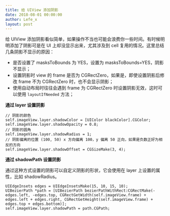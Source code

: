 ```yaml
---
title: 给 UIView 添加阴影
date: 2018-08-01 00:00:00
author: Lefe_x
layout: post
---
```



给 UIView 添加阴影看似简单，如果操作不当也可能会浪费你一些时间。有时候明明添加了阴影可是在 UI 上却没显示出来，尤其涉及到 cell 复用的情况。这里总结几条阴影不显示的原因：

- 是否设置了 masksToBounds 为 YES，设置为 masksToBounds=YES，阴影不显示；
- 设置阴影时 view 的 frame 是否为 CGRectZero，如果是，即使设置阴影后修改 frame 不为 CGRectZero 时，也不会显示阴影；
- 使用自动布局时往往会遇到 frame 为 CGRectZero 时设置阴影无效，这时可以使用 `layoutIfNeeded` 方法；

**通过 layer 设置阴影**

```
// 阴影的颜色
self.imageView.layer.shadowColor = [UIColor blackColor].CGColor;
self.imageView.layer.shadowOpacity = 0.8;
// 阴影的圆角
self.imageView.layer.shadowRadius = 1;
// 阴影偏离的位置 (100, 50) x 方向偏离 100，y 偏离 50 正向，如果是负数正好为相反的方向
self.imageView.layer.shadowOffset = CGSizeMake(3, 4);

```

**通过 shadowPath 设置阴影**

通过这种方式设置的阴影可以自定义阴影的形状，它会使用在 layer 上设置的属性，比如 shadowRadius。

```
UIEdgeInsets edges = UIEdgeInsetsMake(15, 10, 15, 10);
UIBezierPath *path = [UIBezierPath bezierPathWithRect:CGRectMake(-edges.left, -edges.top, CGRectGetWidth(self.imageView.frame) + edges.left + edges.right, CGRectGetHeight(self.imageView.frame) + edges.top + edges.bottom)];
self.imageView.layer.shadowPath = path.CGPath;
```
